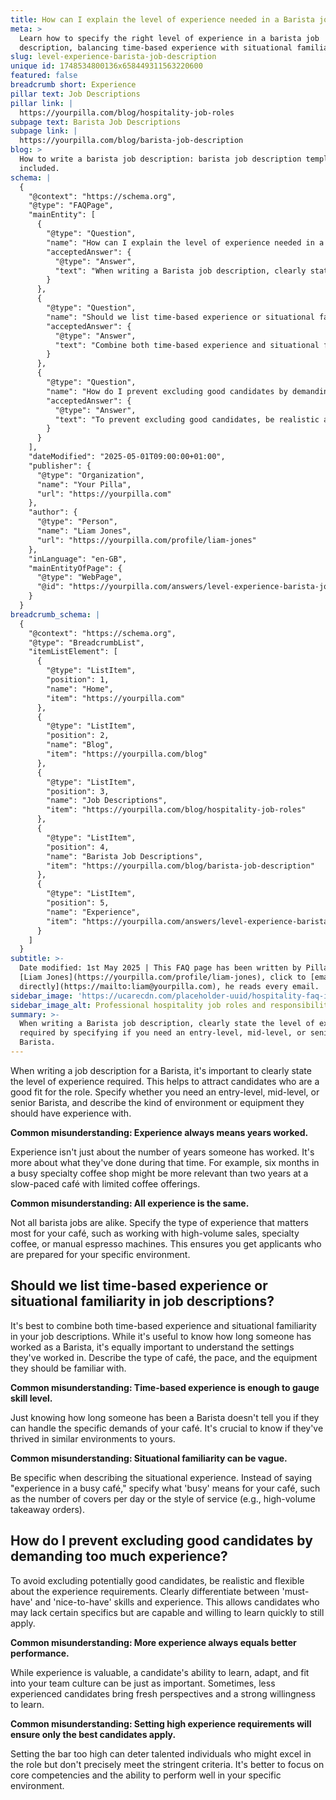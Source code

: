 ```yaml
---
title: How can I explain the level of experience needed in a Barista job description?
meta: >
  Learn how to specify the right level of experience in a barista job
  description, balancing time-based experience with situational familiarity.
slug: level-experience-barista-job-description
unique id: 1748534800136x658449311563220600
featured: false
breadcrumb short: Experience
pillar text: Job Descriptions
pillar link: |
  https://yourpilla.com/blog/hospitality-job-roles
subpage text: Barista Job Descriptions
subpage link: |
  https://yourpilla.com/blog/barista-job-description
blog: >
  How to write a barista job description: barista job description template
  included.
schema: |
  {
    "@context": "https://schema.org",
    "@type": "FAQPage",
    "mainEntity": [
      {
        "@type": "Question",
        "name": "How can I explain the level of experience needed in a Barista job description?",
        "acceptedAnswer": {
          "@type": "Answer",
          "text": "When writing a Barista job description, clearly state the level of experience required by specifying if you need an entry-level, mid-level, or senior Barista. Describe the environment or equipment they should be familiar with, focusing on the specific experiences that relate to your café, such as high-volume sales, specialty coffee, or manual espresso machines. It's beneficial to clarify that relevant experience refers to tasks and responsibilities handled, not just the number of years worked."
        }
      },
      {
        "@type": "Question",
        "name": "Should we list time-based experience or situational familiarity in job descriptions?",
        "acceptedAnswer": {
          "@type": "Answer",
          "text": "Combine both time-based experience and situational familiarity in job descriptions. It's useful to know the duration someone has worked as a Barista, but it's equally important to understand the settings in which they have worked. Specify the café type, the pace, and the equipment necessary, and define what 'busy' means for your café, such as the number of covers per day or the style of service."
        }
      },
      {
        "@type": "Question",
        "name": "How do I prevent excluding good candidates by demanding too much experience?",
        "acceptedAnswer": {
          "@type": "Answer",
          "text": "To prevent excluding good candidates, be realistic and flexible about the experience requirements. Clearly differentiate between 'must-have' and 'nice-to-have' skills. Allow for candidates who may lack certain specifics but are capable and willing to learn quickly to apply. Focus on core competencies and the ability to perform well in your specific environment, rather than setting excessively high experience requirements."
        }
      }
    ],
    "dateModified": "2025-05-01T09:00:00+01:00",
    "publisher": {
      "@type": "Organization",
      "name": "Your Pilla",
      "url": "https://yourpilla.com"
    },
    "author": {
      "@type": "Person",
      "name": "Liam Jones",
      "url": "https://yourpilla.com/profile/liam-jones"
    },
    "inLanguage": "en-GB",
    "mainEntityOfPage": {
      "@type": "WebPage",
      "@id": "https://yourpilla.com/answers/level-experience-barista-job-description"
    }
  }
breadcrumb_schema: |
  {
    "@context": "https://schema.org",
    "@type": "BreadcrumbList",
    "itemListElement": [
      {
        "@type": "ListItem",
        "position": 1,
        "name": "Home",
        "item": "https://yourpilla.com"
      },
      {
        "@type": "ListItem",
        "position": 2,
        "name": "Blog",
        "item": "https://yourpilla.com/blog"
      },
      {
        "@type": "ListItem",
        "position": 3,
        "name": "Job Descriptions",
        "item": "https://yourpilla.com/blog/hospitality-job-roles"
      },
      {
        "@type": "ListItem",
        "position": 4,
        "name": "Barista Job Descriptions",
        "item": "https://yourpilla.com/blog/barista-job-description"
      },
      {
        "@type": "ListItem",
        "position": 5,
        "name": "Experience",
        "item": "https://yourpilla.com/answers/level-experience-barista-job-description"
      }
    ]
  }
subtitle: >-
  Date modified: 1st May 2025 | This FAQ page has been written by Pilla Founder,
  [Liam Jones](https://yourpilla.com/profile/liam-jones), click to [email Liam
  directly](https://mailto:liam@yourpilla.com), he reads every email.
sidebar_image: 'https://ucarecdn.com/placeholder-uuid/hospitality-faq-image.jpg'
sidebar_image_alt: Professional hospitality job roles and responsibilities
summary: >-
  When writing a Barista job description, clearly state the level of experience
  required by specifying if you need an entry-level, mid-level, or senior
  Barista.
---
```

When writing a job description for a Barista, it's important to clearly state the level of experience required. This helps to attract candidates who are a good fit for the role. Specify whether you need an entry-level, mid-level, or senior Barista, and describe the kind of environment or equipment they should have experience with.

**Common misunderstanding: Experience always means years worked.**

Experience isn't just about the number of years someone has worked. It's more about what they've done during that time. For example, six months in a busy specialty coffee shop might be more relevant than two years at a slow-paced café with limited coffee offerings.

**Common misunderstanding: All experience is the same.**

Not all barista jobs are alike. Specify the type of experience that matters most for your café, such as working with high-volume sales, specialty coffee, or manual espresso machines. This ensures you get applicants who are prepared for your specific environment.

## Should we list time-based experience or situational familiarity in job descriptions?

It's best to combine both time-based experience and situational familiarity in your job descriptions. While it's useful to know how long someone has worked as a Barista, it's equally important to understand the settings they've worked in. Describe the type of café, the pace, and the equipment they should be familiar with.

**Common misunderstanding: Time-based experience is enough to gauge skill level.**

Just knowing how long someone has been a Barista doesn't tell you if they can handle the specific demands of your café. It's crucial to know if they've thrived in similar environments to yours.

**Common misunderstanding: Situational familiarity can be vague.**

Be specific when describing the situational experience. Instead of saying "experience in a busy café," specify what 'busy' means for your café, such as the number of covers per day or the style of service (e.g., high-volume takeaway orders).

## How do I prevent excluding good candidates by demanding too much experience?

To avoid excluding potentially good candidates, be realistic and flexible about the experience requirements. Clearly differentiate between 'must-have' and 'nice-to-have' skills and experience. This allows candidates who may lack certain specifics but are capable and willing to learn quickly to still apply.

**Common misunderstanding: More experience always equals better performance.**

While experience is valuable, a candidate's ability to learn, adapt, and fit into your team culture can be just as important. Sometimes, less experienced candidates bring fresh perspectives and a strong willingness to learn.

**Common misunderstanding: Setting high experience requirements will ensure only the best candidates apply.**

Setting the bar too high can deter talented individuals who might excel in the role but don't precisely meet the stringent criteria. It's better to focus on core competencies and the ability to perform well in your specific environment.
